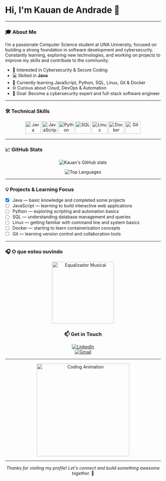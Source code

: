 # Hi, I'm Kauan de Andrade 👋

---

### 🎓 About Me

I’m a passionate Computer Science student at UNA University, focused on building a strong foundation in software development and cybersecurity.  
Constantly learning, exploring new technologies, and working on projects to improve my skills and contribute to the community.

- 🔐 Interested in Cybersecurity & Secure Coding  
- 💻 Skilled in **Java**  
- 🚧 Currently learning JavaScript, Python, SQL, Linux, Git & Docker  
- 🌐 Curious about Cloud, DevOps & Automation  
- 🎯 Goal: Become a cybersecurity expert and full-stack software engineer  

---

### 🛠️ Technical Skills

<div align="center">

<img alt="Java" title="Java - Strong Knowledge" height="40" width="50" src="https://cdn.jsdelivr.net/gh/devicons/devicon@latest/icons/java/java-original-wordmark.svg" />
<img alt="JavaScript" title="Learning to build interactive web applications" height="40" width="50" src="https://cdn.jsdelivr.net/gh/devicons/devicon@latest/icons/javascript/javascript-original.svg" />
<img alt="Python" title="Exploring scripting and automation basics" height="40" width="50" src="https://cdn.jsdelivr.net/gh/devicons/devicon@latest/icons/python/python-original-wordmark.svg" />
<img alt="SQL" title="Understanding database management and queries" height="40" width="50" src="https://cdn.jsdelivr.net/gh/devicons/devicon@latest/icons/mysql/mysql-original-wordmark.svg" />
<img alt="Linux" title="Getting familiar with command line and system basics" height="40" width="50" src="https://cdn.jsdelivr.net/gh/devicons/devicon@latest/icons/linux/linux-original.svg" />
<img alt="Docker" title="Starting to learn containerization concepts" height="40" width="50" src="https://cdn.jsdelivr.net/gh/devicons/devicon@latest/icons/docker/docker-original-wordmark.svg" />
<img alt="Git" title="Learning version control and collaboration tools" height="40" width="50" src="https://cdn.jsdelivr.net/gh/devicons/devicon@latest/icons/git/git-original.svg" />

</div>

---

### 📈 GitHub Stats

<div align="center">

![Kauan's GitHub stats](https://github-readme-stats.vercel.app/api?username=KdAndrade&show_icons=true&theme=radical&include_all_commits=true&count_private=true)

![Top Languages](https://github-readme-stats.vercel.app/api/top-langs/?username=KdAndrade&layout=compact&theme=radical)

</div>

---

### 💡 Projects & Learning Focus

- [x] Java — basic knowledge and completed some projects  
- [ ] JavaScript — learning to build interactive web applications  
- [ ] Python — exploring scripting and automation basics  
- [ ] SQL — understanding database management and queries  
- [ ] Linux — getting familiar with command line and system basics  
- [ ] Docker — starting to learn containerization concepts  
- [ ] Git — learning version control and collaboration tools

---

### 🎧 O que estou ouvindo

<div align="center">
  <a href="https://open.spotify.com/user/31hidbl4gz4aohkv6ye5ivov4ewu?si=602d5f9627cf4092" target="_blank" rel="noopener noreferrer">
    <img src="https://media.giphy.com/media/3o7TKtnuHOHHUjR38Y/giphy.gif" alt="Equalizador Musical" width="200" />
  </a>

### 📫 Get in Touch

<div align="center">

[![LinkedIn](https://img.shields.io/badge/LinkedIn-Kauan%20Andrade-blue?style=for-the-badge&logo=linkedin)](https://www.linkedin.com/in/kauan-de-andrade-oliveira-a20738275)  
[![Gmail](https://img.shields.io/badge/Gmail-kauand.andrade17@gmail.com-red?style=for-the-badge&logo=gmail)](mailto:kauand.andrade17@gmail.com)

</div>

---

<div align="center">
  <img src="https://cdn.domestika.org/c_limit,dpr_1.0,f_auto,q_auto,w_820/v1449065969/content-items/001/469/066/CHAIN_A_MOTION_Pablo_dribbble_V02-original.gif?1449065969" alt="Coding Animation" width="300"/>
</div>

---

*Thanks for visiting my profile! Let's connect and build something awesome together.* 🚀
